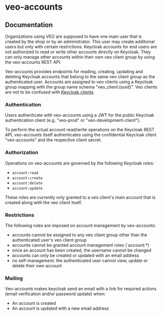 # veo-accounts

## Documentation
Organizations using VEO are supposed to have one main user that is created by the shop or by an administrator. This
user may create additional users but only with certain restrictions. Keycloak accounts for end users are not
authorized to read or write other accounts directly on Keycloak. They can only manage other accounts within their own
veo client group by using the veo-accounts REST API.

Veo-accounts provides endpoints for reading, creating, updating and deleting Keycloak accounts that belong to the same
veo client group as the authenticated user. Accounts are assigned to veo clients using a Keycloak group mapping with the
group name schema "veo_client:{uuid}". Veo clients are not to be confused with
[Keycloak clients](https://www.keycloak.org/docs/latest/server_admin/#core-concepts-and-terms).

### Authentication
Users authenticate with veo-accounts using a JWT for the public Keycloak authentication client (e.g. "veo-prod" or
"veo-development-client").

To perform the actual account read/write operations on the Keycloak REST API, veo-accounts itself authenticates using
the confidential Keycloak client "veo-accounts" and the respective client secret.

### Authorization
Operations on veo-accounts are governed by the following Keycloak roles:
* `account:read`
* `account:create`
* `account:delete`
* `account:update`

These roles are currently only granted to a veo client's main account that is created along with the veo client itself.

### Restrictions
The following rules are imposed on account management by veo-accounts:
* accounts cannot be assigned to any veo client group other than the authenticated user's veo client group
* accounts cannot be granted account management roles (`account:*)
* once an account has been created, the username cannot be changed
* accounts can only be created or updated with an email address
* no self-management: the authenticated user cannot view, update or delete their own account

### Mailing
Veo-accounts makes keycloak send an email with a link for required actions (email verification and/or password update)
when:
* An account is created
* An account is updated with a new email address
